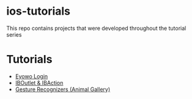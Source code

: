# ios-tutorials
This repo contains projects that were developed throughout the tutorial series

# Tutorials
- [Eyowo Login](https://github.com/EMacco/ios-tutorials/tree/Eyowo-Login)
- [IBOutlet & IBAction](https://github.com/EMacco/ios-tutorials/tree/IBOutlet-IBAction)
- [Gesture Recognizers (Animal Gallery)](https://github.com/EMacco/ios-tutorials/tree/gesture-recognizers)
